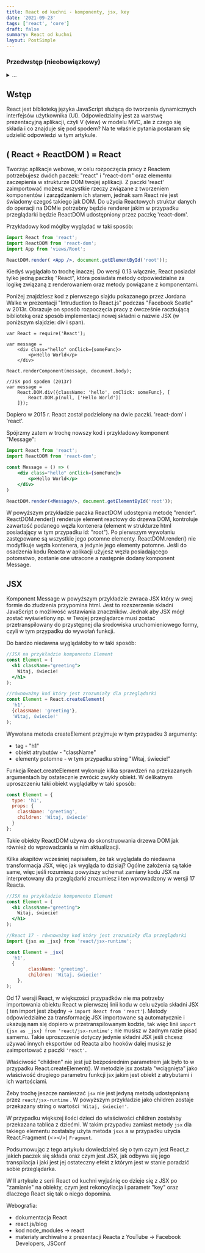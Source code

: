 ```yaml
---
title: React od kuchni - komponenty, jsx, key
date: '2021-09-23'
tags: ['react', 'core']
draft: false
summary: React od kuchni
layout: PostSimple
---
```


### Przedwstęp (nieobowiązkowy)

<details>
<summary>...</summary>

  W filmie Matrix Reaktywacja, Neo prowadzi nocną rozmowę z radnym Hamannem:

  **Neo:** Dlaczego nie powiesz mi, co masz na myśli?

  **Radny Hamann:** Na tym świecie jest tyle rzeczy, których nie rozumiem. Widzisz tę maszynę? Ma to coś wspólnego z recyklingiem naszego zaopatrzenia w wodę. Absolutnie nie mam pojęcia, jak to działa. Ale rozumiem powód, dla którego to działa. Absolutnie nie mam pojęcia, jak jesteś w stanie robić niektóre z tych rzeczy, ale wierzę, że jest ku temu powód. Mam tylko nadzieję, że zrozumiemy ten powód, zanim będzie za późno.

  Mam wrażenie, że z każdym tygodniem biblioteki, narzędzia, frameworki jakich używamy stają się coraz wygodniejsze i bardziej przyjazne w użytkowaniu. Nowe abstrakcje w które opakowywane zostają funkcjonalności ułatwiają nam rozumienie i pisanie kodu oddalając od implementacji autorów. Powoli zbliżamy się do momentu w którym będziemy pisać kod który robi rzecz A i B ale mało kto będzie wiedział jak to robi.

  Czy ta perspektywa jest zła? W mojej ocenie nie. Kiedyś używano palców do liczenia... skończyły się palce skończyło się liczenie. Gdzieś dalej w historii pojawiły się liczydła które w swej konstrukcji były zrozumiałe dla większości użytkowników. Następnie nadeszły kalkulatory dla których poziom zrozumienia spadł drastycznie, za to możliwości obliczeniowe człowieka jako jednostki wzrosły nieprawdopodobnie. Najnowsze rozwiązania, takie jak aplikacje do skanowania zadań które po chwili podają odpowiedź, dla większości użytkowników noszą znamiona magii.  Natomiast dla pełnego zrozumienia jak działa taka aplikacja, trzeba by pewnie wielu godzin wgłębiania się w kod, którego znaczenia pewnie nie pamięta część z jego autorów.

  W mojej skromnej ocenie frontend jest gdzieś na granicy liczydła i kalkulatora. Tak więc, póki jeszcze rozumiemy jak działa maszyna zwana "Frontend" to postarajmy się ją rozumieć przynajmniej w podstawowym stopniu. Artykuł ten napisałem po to żeby przybliżyć Cię do zrozumienia czym jest React i co kryje pod swoją "maską".

  W pierwszej części cyklu "React od kuchni" porozmawiamy o paczkach reactowych, oraz o JSX.
</details>

## Wstęp

React jest biblioteką języka JavaScript służącą do tworzenia dynamicznych interfejsów użytkownika (UI). Odpowiedzialny jest za warstwę prezentacyjną aplikacji, czyli V (view) w modelu MVC, ale z czego się składa i co znajduje się pod spodem? Na te właśnie pytania postaram się udzielić odpowiedzi w tym artykule.

## ( React + ReactDOM ) =  React

Tworząc aplikacje webowe, w celu rozpoczęcia pracy z Reactem potrzebujesz dwóch paczek: "react" i "react-dom" oraz elementu zaczepienia w strukturze DOM twojej aplikacji. Z paczki 'react' zaimportować możesz wszystkie rzeczy związane z tworzeniem komponentów i zarządzaniem ich stanem, jednak sam React nie jest świadomy czegoś takiego jak DOM. Do użycia Reactowych struktur danych do operacji na DOMie potrzebny będzie renderer jakim w przypadku przeglądarki będzie ReactDOM udostępniony przez paczkę 'react-dom'.
 
Przykładowy kod mógłby wyglądać w taki sposób:

```jsx
import React from 'react';
import ReactDOM from 'react-dom';
import App from 'views/Root';

ReactDOM.render( <App />, document.getElementById('root'));
```

Kiedyś wyglądało to trochę inaczej. Do wersji 0.13 włącznie, React posiadał tylko jedną paczkę "React", która posiadała metody odpowiedzialne za logikę związaną z renderowaniem oraz metody powiązane z komponentami.

Poniżej znajdziesz kod z pierwszego slajdu pokazanego przez Jordana Walke w prezentacji "Intruduction to React.js" podczas "Facebook Seatle" w 2013r. Obrazuje on sposób rozpoczęcia pracy z ówcześnie raczkującą biblioteką oraz sposób implementacji nowej składni o nazwie JSX (w poniższym slajdzie: div i span).

```jsx:JSX
var React = require('React');

var message = 
	<div class="hello" onClick={someFunc}>
		<p>Hello World</p>
	</div>

React.renderComponent(message, document.body);

//JSX pod spodem (2013r)
var message = 
	React.DOM.div({className: 'hello', onClick: someFunc}, [
		React.DOM.p(null, ['Hello World'])
	]});
```

Dopiero w 2015 r. React został podzielony na dwie paczki. 'react-dom' i 'react'.

Spójrzmy zatem w trochę nowszy kod i przykładowy komponent "Message":

```jsx
import React from 'react';
import ReactDOM from 'react-dom';

const Message = () => (
	<div class="hello" onClick={someFunc}>
		<p>Hello World</p>
	</div>
)

ReactDOM.render(<Message/>, document.getElementById('root'));
```

W powyższym przykładzie paczka ReactDOM udostępnia metodę "render". ReactDOM.render() renderuje element reactowy do drzewa DOM, kontroluje zawartość podanego węzła kontenera (element w strukturze html posiadający w tym przypadku id: "root"). Po pierwszym wywołaniu zastępowane są wszystkie jego potomne elementy. ReactDOM.render() nie modyfikuje węzła kontenera, a jedynie jego elementy potomne. Jeśli do osadzenia kodu Reacta w aplikacji użyjesz węzła posiadającego potomstwo, zostanie one utracone a następnie dodany komponent Message.

## JSX

Komponent Message w powyższym przykładzie zwraca JSX który w swej formie do złudzenia przypomina html. Jest to rozszerzenie składni JavaScript o możliwość wstawiania znaczników. Jednak aby JSX mógł zostać wyświetlony np. w Twojej przeglądarce musi zostać przetranspilowany do przystępnej dla środowiska uruchomieniowego formy, czyli w tym przypadku do wywołań funkcji.

Do bardzo niedawna wyglądałoby to w taki sposób:

```jsx
//JSX na przykładzie komponentu Element
const Element = (
  <h1 className="greeting">
    Witaj, świecie!
  </h1>
);

//równoważny kod który jest zrozumiały dla przeglądarki
const Element = React.createElement(
  'h1',
  {className: 'greeting'},
  'Witaj, świecie!'
);
```

Wywołana metoda createElement przyjmuje w tym przypadku 3 argumenty:

- tag - "h1"
- obiekt atrybutów - "className"
- elementy potomne - w tym przypadku string "Witaj, świecie!"

Funkcja React.createElement wykonuje kilka sprawdzeń na przekazanych argumentach by ostatecznie zwrócić zwykły obiekt.
W delikatnym uproszczeniu taki obiekt wyglądałby w taki sposób:

```jsx
const Element = {
  type: 'h1',
  props: {
    className: 'greeting',
    children: 'Witaj, świecie'
  }
};
```

Takie obiekty ReactDOM używa do skonstruowania drzewa DOM jak również do wprowadzania w nim aktualizacji.

Kilka akapitów wcześniej napisałem, że tak wyglądała do niedawna transformacja JSX, więc jak wygląda to dzisiaj? Ogólne założenia są takie same, więc jeśli rozumiesz powyższy schemat zamiany kodu JSX na interpretowany dla przeglądarki zrozumiesz i ten wprowadzony w wersji 17 Reacta.

```jsx
//JSX na przykładzie komponentu Element
const Element = (
  <h1 className="greeting">
    Witaj, świecie!
  </h1>
);

//React 17 - równoważny kod który jest zrozumiały dla przeglądarki 
import {jsx as _jsx} from 'react/jsx-runtime';

const Element = _jsx(
  'h1',
  { 
		className: 'greeting',
		children: 'Witaj, świecie!'
	},
);
```

Od 17 wersji React, w większości przypadków nie ma potrzeby importowania obiektu React w pierwszej linii kodu w celu użycia składni JSX ( ten import jest zbędny → `import React from 'react'`). Metody odpowiedzialne za transformację JSX importowane są automatycznie i ukazują nam się dopiero w przetranspilowanym kodzie, tak więc linii `import {jsx as _jsx} from 'react/jsx-runtime';` nie musisz w żadnym razie pisać samemu. Takie uproszczenie dotyczy jedynie składni JSX jeśli chcesz używać innych eksportów od Reacta albo hooków dalej musisz je zaimportować z paczki `'react'`.

Właściwość "children" nie jest już bezpośrednim parametrem jak było to w przypadku React.createElement(). W metodzie jsx została "wciągnięta" jako właściwość drugiego parametru funkcji jsx jakim jest obiekt z atrybutami i ich wartościami.

Żeby trochę jeszcze namieszać `jsx` nie jest jedyną metodą udostępnianą przez  `react/jsx-runtime` .
W powyższym przykładzie jako children zostaje przekazany string o wartości `'Witaj, świecie!'`.

W przypadku większej ilości dzieci do właściwości children zostałaby przekazana tablica z dziećmi. W takim przypadku zamiast metody `jsx` dla takiego elementu zostałaby użyta metoda `jsxs` a w przypadku użycia React.Fragment (<></>) `Fragment`.

Podsumowując z tego artykułu dowiedziałeś się o tym czym jest React,z jakich paczek się składa oraz czym jest JSX, jak odbywa się jego transpilacja i jaki jest jej ostateczny efekt z którym jest w stanie poradzić sobie przeglądarka.

W II artykule z serii React od kuchni wyjaśnię co dzieje się z JSX po "zamianie" na obiekty, czym jest rekoncyliacja i parametr "key" oraz dlaczego React się tak o niego dopomina.

Webografia:

- dokumentacja React
- react.js/blog
- kod node_modules → react
- materiały archiwalne z prezentacji Reacta z YouTube → Facebook Developers, JSConf
